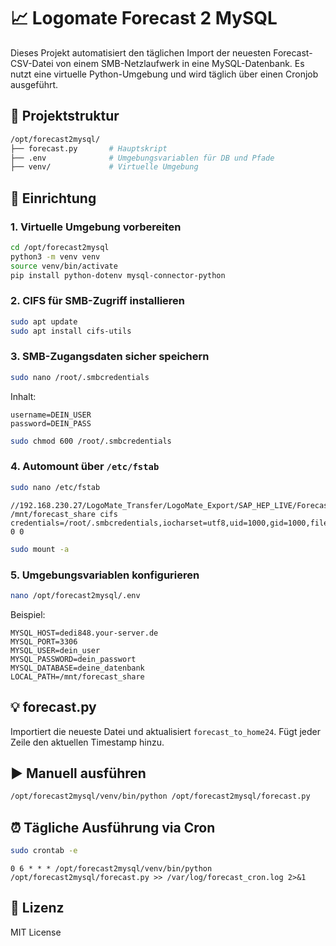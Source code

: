 # 📈 Logomate Forecast 2 MySQL

Dieses Projekt automatisiert den täglichen Import der neuesten Forecast-CSV-Datei von einem SMB-Netzlaufwerk in eine MySQL-Datenbank. Es nutzt eine virtuelle Python-Umgebung und wird täglich über einen Cronjob ausgeführt.

## 📂 Projektstruktur

```bash
/opt/forecast2mysql/
├── forecast.py       # Hauptskript
├── .env              # Umgebungsvariablen für DB und Pfade
├── venv/             # Virtuelle Umgebung
```

## 🧱 Einrichtung

### 1. Virtuelle Umgebung vorbereiten

```bash
cd /opt/forecast2mysql
python3 -m venv venv
source venv/bin/activate
pip install python-dotenv mysql-connector-python
```

### 2. CIFS für SMB-Zugriff installieren

```bash
sudo apt update
sudo apt install cifs-utils
```

### 3. SMB-Zugangsdaten sicher speichern

```bash
sudo nano /root/.smbcredentials
```

Inhalt:

```
username=DEIN_USER
password=DEIN_PASS
```

```bash
sudo chmod 600 /root/.smbcredentials
```

### 4. Automount über `/etc/fstab`

```bash
sudo nano /etc/fstab
```

```
//192.168.230.27/LogoMate_Transfer/LogoMate_Export/SAP_HEP_LIVE/Forecast /mnt/forecast_share cifs credentials=/root/.smbcredentials,iocharset=utf8,uid=1000,gid=1000,file_mode=0644,dir_mode=0755,nofail 0 0
```

```bash
sudo mount -a
```

### 5. Umgebungsvariablen konfigurieren

```bash
nano /opt/forecast2mysql/.env
```

Beispiel:

```
MYSQL_HOST=dedi848.your-server.de
MYSQL_PORT=3306
MYSQL_USER=dein_user
MYSQL_PASSWORD=dein_passwort
MYSQL_DATABASE=deine_datenbank
LOCAL_PATH=/mnt/forecast_share
```

## 💡 forecast.py

Importiert die neueste Datei und aktualisiert `forecast_to_home24`. Fügt jeder Zeile den aktuellen Timestamp hinzu.

## ▶️ Manuell ausführen

```bash
/opt/forecast2mysql/venv/bin/python /opt/forecast2mysql/forecast.py
```

## ⏰ Tägliche Ausführung via Cron

```bash
sudo crontab -e
```

```cron
0 6 * * * /opt/forecast2mysql/venv/bin/python /opt/forecast2mysql/forecast.py >> /var/log/forecast_cron.log 2>&1
```

## 🛟 Lizenz

MIT License
